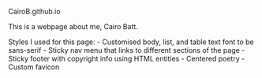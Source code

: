 CairoB.github.io

This is a webpage about me, Cairo Batt.

Styles I used for this page:
    - Customised body, list, and table text font to be sans-serif
    - Sticky nav menu that links to different sections of the page
    - Sticky footer with copyright info using HTML entities
    - Centered poetry
    - Custom favicon